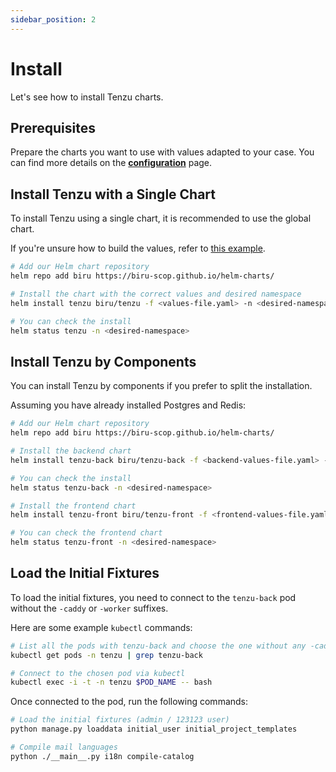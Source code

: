```yaml
---
sidebar_position: 2
---
```


# Install

Let's see how to install Tenzu charts.

## Prerequisites

Prepare the charts you want to use with values adapted to your case.
You can find more details on the **[configuration](./configuration.md)** page.

## Install Tenzu with a Single Chart

To install Tenzu using a single chart, it is recommended to use the global chart.

If you're unsure how to build the values, refer to [this example](./configuration.md#example-with-databases-included).

```bash
# Add our Helm chart repository
helm repo add biru https://biru-scop.github.io/helm-charts/

# Install the chart with the correct values and desired namespace
helm install tenzu biru/tenzu -f <values-file.yaml> -n <desired-namespace> --create-namespace

# You can check the install
helm status tenzu -n <desired-namespace>
```

## Install Tenzu by Components

You can install Tenzu by components if you prefer to split the installation.

Assuming you have already installed Postgres and Redis:

```bash
# Add our Helm chart repository
helm repo add biru https://biru-scop.github.io/helm-charts/

# Install the backend chart
helm install tenzu-back biru/tenzu-back -f <backend-values-file.yaml> -n <desired-namespace> --create-namespace

# You can check the install
helm status tenzu-back -n <desired-namespace>

# Install the frontend chart
helm install tenzu-front biru/tenzu-front -f <frontend-values-file.yaml> -n <desired-namespace> --create-namespace

# You can check the frontend chart
helm status tenzu-front -n <desired-namespace>
```

## Load the Initial Fixtures

To load the initial fixtures, you need to connect to the `tenzu-back` pod without the `-caddy` or `-worker` suffixes. 

Here are some example `kubectl` commands:

```bash
# List all the pods with tenzu-back and choose the one without any -caddy or -worker suffix
kubectl get pods -n tenzu | grep tenzu-back

# Connect to the chosen pod via kubectl
kubectl exec -i -t -n tenzu $POD_NAME -- bash
```

Once connected to the pod, run the following commands:

```bash
# Load the initial fixtures (admin / 123123 user)
python manage.py loaddata initial_user initial_project_templates 

# Compile mail languages
python ./__main__.py i18n compile-catalog
```
